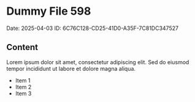 # Dummy File 598

Date: 2025-04-03
ID: 6C76C128-CD25-41D0-A35F-7C81DC347527

## Content

Lorem ipsum dolor sit amet, consectetur adipiscing elit.
Sed do eiusmod tempor incididunt ut labore et dolore magna aliqua.

* Item 1
* Item 2
* Item 3

